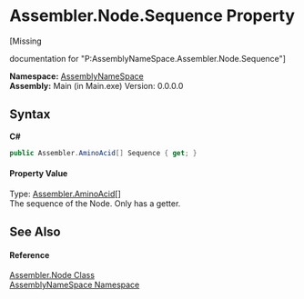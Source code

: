 # Assembler.Node.Sequence Property 
 

\[Missing <summary> documentation for "P:AssemblyNameSpace.Assembler.Node.Sequence"\]

**Namespace:**&nbsp;<a href="6bcc80ef-5cfd-db5f-1eb2-7297d1c16397">AssemblyNameSpace</a><br />**Assembly:**&nbsp;Main (in Main.exe) Version: 0.0.0.0

## Syntax

**C#**<br />
``` C#
public Assembler.AminoAcid[] Sequence { get; }
```


#### Property Value
Type: <a href="6c08d832-b4a6-5a74-e503-fb03127f8c59">Assembler.AminoAcid</a>[]<br />The sequence of the Node. Only has a getter.

## See Also


#### Reference
<a href="832e0431-cd84-4735-6a18-7ba1139e6788">Assembler.Node Class</a><br /><a href="6bcc80ef-5cfd-db5f-1eb2-7297d1c16397">AssemblyNameSpace Namespace</a><br />